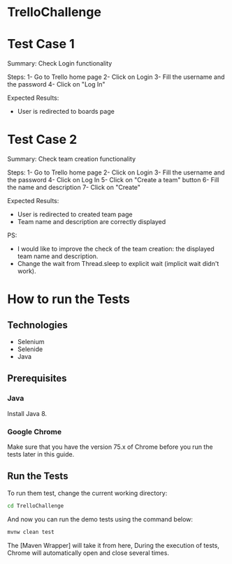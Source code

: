 # TrelloChallenge

# Test Case 1
Summary: Check Login functionality

Steps:
 1- Go to Trello home page 
 2- Click on Login 
 3- Fill the username and the password 
 4- Click on "Log In" 

Expected Results:
- User is redirected to boards page

# Test Case 2
Summary: Check team creation functionality

Steps:
 1- Go to Trello home page 
 2- Click on Login 
 3- Fill the username and the password 
 4- Click on Log In 
 5- Click on "Create a team" button 
 6- Fill the name and description
 7- Click on "Create" 

Expected Results:
- User is redirected to created team page 
- Team name and description are correctly displayed


PS:
- I would like to improve the check of the team creation: the displayed team name and description.
- Change the wait from Thread.sleep to explicit wait (implicit wait didn't work).


# How to run the Tests

## Technologies

* Selenium
* Selenide
* Java


## Prerequisites

### Java

Install Java 8.

### Google Chrome

 Make sure that you have the  version 75.x of Chrome before you run the tests later in this guide.


## Run the Tests

To run them test, change the current working directory:

```bash
cd TrelloChallenge
```

And now you can run the demo tests using the command below:

```bash
mvnw clean test
```

The [Maven Wrapper] will take it from here, During the execution of tests, Chrome will automatically open and close several times.
